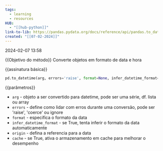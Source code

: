 ```yaml
---
tags:
  - learning
  - resources
HUB:
  - "[[hub-python]]"
link-to-lib: https://pandas.pydata.org/docs/reference/api/pandas.to_datetime.html
created: "[[07-02-2024]]"
---
```

2024-02-07 13:58

{{Objetivo do método}}
Converte objetos em formato de data e hora

{{assinatura básica}}

```python
pd.to_datetime(arg, errors='raise', format=None, infer_datetime_format=False, origin='unix', cache=True)
```

{{parâmetros}}

- `arg` - objeto a ser convertido para datetime, pode ser uma série, df. lista ou array
- `errors` - define como lidar com erros durante uma conversão, pode ser 'raise', 'coerce' ou ignore
- `format` - especifica o formato da data
- `infer_datetime_format` - se True, tenta inferir o formato da data automaticamente
- `origin` - defina a referencia para a data
- `cache` - se True, ativa o armazenamento em cache para melhorar o desempenho